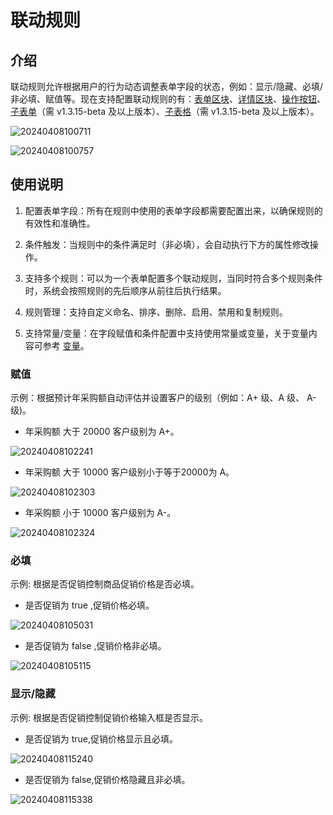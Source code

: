 # 联动规则

## 介绍

联动规则允许根据用户的行为动态调整表单字段的状态，例如：显示/隐藏、必填/非必填、赋值等。现在支持配置联动规则的有：[表单区块](https://docs-cn.nocobase.com/handbook/ui/blocks/data-blocks/form#%E8%81%94%E5%8A%A8%E8%A7%84%E5%88%99)、[详情区块](https://docs-cn.nocobase.com/handbook/ui/blocks/data-blocks/details#%E8%81%94%E5%8A%A8%E8%A7%84%E5%88%99)、[操作按钮](https://docs-cn.nocobase.com/handbook/ui/actions/action-settings/linkage-rule)、[子表单](https://docs-cn.nocobase.com/handbook/ui/fields/specific/nester)（需 v1.3.15-beta 及以上版本）、[子表格](https://docs-cn.nocobase.com/handbook/ui/fields/specific/sub-table)（需 v1.3.15-beta 及以上版本）。

![20240408100711](https://static-docs.nocobase.com/20240408100711.png)

![20240408100757](https://static-docs.nocobase.com/20240408100757.png)

## 使用说明

1. 配置表单字段：所有在规则中使用的表单字段都需要配置出来，以确保规则的有效性和准确性。

2. 条件触发：当规则中的条件满足时（非必填），会自动执行下方的属性修改操作。

3. 支持多个规则：可以为一个表单配置多个联动规则，当同时符合多个规则条件时，系统会按照规则的先后顺序从前往后执行结果。

4. 规则管理：支持自定义命名、排序、删除、启用、禁用和复制规则。

5. 支持常量/变量：在字段赋值和条件配置中支持使用常量或变量，关于变量内容可参考 [变量](/handbook/ui/variables)。

### 赋值

示例：根据预计年采购额自动评估并设置客户的级别（例如：A+ 级、A 级、 A- 级)。

- 年采购额 大于 20000 客户级别为 A+。

![20240408102241](https://static-docs.nocobase.com/20240408102241.png)

- 年采购额 大于 10000 客户级别小于等于20000为 A。

![20240408102303](https://static-docs.nocobase.com/20240408102303.png)

- 年采购额 小于 10000 客户级别为 A-。

![20240408102324](https://static-docs.nocobase.com/20240408102324.png)

### 必填

示例: 根据是否促销控制商品促销价格是否必填。

- 是否促销为 true ,促销价格必填。

![20240408105031](https://static-docs.nocobase.com/20240408105031.png)

- 是否促销为 false ,促销价格非必填。

![20240408105115](https://static-docs.nocobase.com/20240408105115.png)

### 显示/隐藏

示例: 根据是否促销控制促销价格输入框是否显示。

- 是否促销为 true,促销价格显示且必填。

![20240408115240](https://static-docs.nocobase.com/20240408115240.png)

- 是否促销为 false,促销价格隐藏且非必填。

![20240408115338](https://static-docs.nocobase.com/20240408115338.png)
